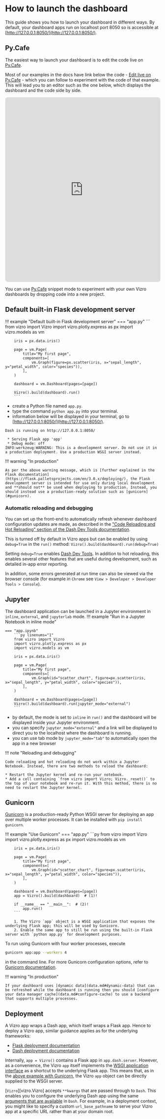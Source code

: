 # How to launch the dashboard

This guide shows you how to launch your dashboard in different ways. By default, your dashboard apps run on localhost port 8050 so is accessible at [http://127.0.0.1:8050/](http://127.0.0.1:8050/).

## Py.Cafe

The easiest way to launch your dashboard is to edit the code live on [Py.Cafe](https://py.cafe/).

Most of our examples in the docs have link below the code - [Edit live on Py.Cafe](https://py.cafe/vizro./vizro-iris-analysis-0) - which you can follow to experiment with the code of that example. This will lead you to an editor such as the one below, which displays the dashboard and the code side by side.

<!-- <iframe src="https://py.cafe/vizro./vizro-iris-viz" width="100%" height="600px"></iframe> -->
<iframe src="https://py.cafe/vizro./vizro-iris-analysis-0?theme=light&linkToApp=True" width="100%" height="600px" style="border: 1px solid #e6e6e6; border-radius: 8px;" ></iframe>

You can use [Py.Cafe](https://py.cafe/snippet/vizro/v1#c=H4sIAMCexWYAA61VTW_jNhD9K6xyqAPIsp1028KAW7Rpu3voYbGH3YNtBLQ0sohQpEpS_kiQ_943lO2NnQQOsCsfLM7nm8eZ0UOS24KScXIhPqt7Z4XyQhphGzJ9b1uXkwjW6jsVRGmdyB3JoMxS1LZotXSikEGKlfKt1OoeKmuEbBqt8vjus5m5EHlF-Z2wbRBVCI0fDwZLFap2keW2HtT5nTKetoNVTM9JautIKFNaIRfsFYFxIGmKLtjTWNEvA64iVFTY3GfKDsgMfJALTYMYEeK2JhMiKGCaGVU31gUgZ-dG26C3GW0aRx71e9FsZqZ0tu4MxM56B-TIF0SQjj6rmgMXpZjAPWNiMuWU712yuJFLgmJVZx_x1psZgSeooGkySzrmQd3H7Y0saZaknV7LLSqdwOnf-NZbOlVMptNhKkbzVEyvUnH19P86FdeHf7w4u76tlbmtSC2rgESjn4aoLLncxQf_jTXgxU-mnYQfpLuRrthh3D-BNhwh_o4U_FxcXIgvlQzcPbGY35_b_PFdu-o0-nPJJ9moQm-FJ132PbkVclaEi_JULyC3pchbH2yt7qlARl8tLMr26DwB0tpAXvTFGp3K3cauhmDIeGWxkibHAbPDsLnDyKulEWghcoqghG-wXWUkSk0bhW6MHexzqbk1U1w3gps-GT4yhjNVn7C_v8ZvuLT3cRC5QU-1N_s5i_f5o2fTD-1CxEZmEsrWgRQXB9XVO7goz5Em6cGWBYOZuLEmOLVoYwlCYrKlXsutF2vS6D_6oYP3pBR-KkclgJ_dF0eOJ3y8d7KpehiYWQLKQyB3m1fSBfiIUi1bRxPM6U7VK8pUbNiUGqlvNZllqNhyC1lDAbK1woZhUW61dWzaUK7IY55ez1wpH15Ky3K7dLI-SfyGJPPD9IJZqzG7SPmP0lwFvNraHLmljOhU3VW0r_JlmyNAl5w1brLDpHTr7K_9scedATD8N4dl7JveZbZolS56B6_LzLWGd2KSJo7-a5Uj3swen6B4o79NhtkoG_0aDcK24W9TVOCIafisaJ2MS6k9pQkVKvwdhycZB9dC0sSJgkuzxWgW1F8Ns6ufsyGcu2WajB-SFTmPbkzGV4BgbfhkEfJhnwxLE9Z5BdSOYDQ9aPBB8RSgjJwk49G7YZpgVXzpjtfd6UNctt1RFXArlaY_ERU7iIdBKkPulQxs2l90tjBpJMdNksf5Y_ocxSsQv_qBrqzZHnu_obrzFe0QnqtmX8jL8LuPElj85d1bcqI1IZb6XNK9HWfl32MaWUV_TeeP_wNUluiJ7ggAAA) snippet mode to experiment with your own Vizro dashboards by dropping code into a new project.


## Default built-in Flask development server

!!! example "Default built-in Flask development server"
    === "app.py"
        ```
        from vizro import Vizro
        import vizro.plotly.express as px
        import vizro.models as vm

        iris = px.data.iris()

        page = vm.Page(
            title="My first page",
            components=[
                vm.Graph(figure=px.scatter(iris, x="sepal_length", y="petal_width", color="species")),
            ],
        )

        dashboard = vm.Dashboard(pages=[page])

        Vizro().build(dashboard).run()
        ```
- create a Python file named `app.py`.
- type the command `python app.py` into your terminal.
- information below will be displayed in your terminal, go to [http://127.0.0.1:8050/](http://127.0.0.1:8050/).

```
Dash is running on http://127.0.0.1:8050/

 * Serving Flask app 'app'
 * Debug mode: off
INFO:werkzeug:WARNING: This is a development server. Do not use it in a production deployment. Use a production WSGI server instead.
```

!!! warning "In production"

    As per the above warning message, which is [further explained in the Flask documentation](https://flask.palletsprojects.com/en/3.0.x/deploying/), the Flask development server is intended for use only during local development and **should not** be used when deploying to production. Instead, you should instead use a production-ready solution such as [gunicorn](#gunicorn).

### Automatic reloading and debugging

You can set up the front-end to automatically refresh whenever dashboard configuration updates are made, as described in the ["Code Reloading and Hot Reloading" section of the Dash Dev Tools documentation](https://dash.plotly.com/devtools#code-reloading-&-hot-reloading).

This is turned off by default in Vizro apps but can be enabled by using `debug=True` in the `run()` method: `Vizro().build(dashboard).run(debug=True)`

Setting `debug=True` enables [Dash Dev Tools](https://dash.plotly.com/devtools). In addition to hot reloading, this enables several other features that are useful during development, such as detailed in-app error reporting.

In addition, some errors generated at run time can also be viewed via the browser console (for example in `Chrome` see `View > Developer > Developer Tools > Console`).


## Jupyter
The dashboard application can be launched in a Jupyter environment in `inline`, `external`, and `jupyterlab` mode.
!!! example "Run in a Jupyter Notebook in inline mode"

    === "app.ipynb"
        ```py linenums="1"
        from vizro import Vizro
        import vizro.plotly.express as px
        import vizro.models as vm

        iris = px.data.iris()

        page = vm.Page(
            title="My first page",
            components=[
                vm.Graph(id="scatter_chart", figure=px.scatter(iris, x="sepal_length", y="petal_width", color="species")),
            ],
        )

        dashboard = vm.Dashboard(pages=[page])
        Vizro().build(dashboard).run(jupyter_mode="external")
        ```
- by default, the mode is set to `inline` in `run()` and the dashboard will be displayed inside your Jupyter environment.
- you can specify `jupyter_mode="external"` and a link will be displayed to direct you to the localhost where the dashboard is running.
- you can use tab mode by `jupyter_mode="tab"` to automatically open the app in a new browser

!!! note "Reloading and debugging"

    Code reloading and hot reloading do not work within a Jupyter Notebook. Instead, there are two methods to reload the dashboard:

	* Restart the Jupyter kernel and re-run your notebook.
	* Add a cell containing `from vizro import Vizro; Vizro._reset()` to the top of your notebook and re-run it. With this method, there is no need to restart the Jupyter kernel.

## Gunicorn

[Gunicorn](https://gunicorn.org/) is a production-ready Python WSGI server for deploying an app over multiple worker processes. It can be installed with `pip install gunicorn`.

!!! example "Use Gunicorn"
    === "app.py"
        ```py
        from vizro import Vizro
        import vizro.plotly.express as px
        import vizro.models as vm

        iris = px.data.iris()

        page = vm.Page(
            title="My first page",
            components=[
                vm.Graph(id="scatter_chart", figure=px.scatter(iris, x="sepal_length", y="petal_width", color="species")),
            ],
        )

        dashboard = vm.Dashboard(pages=[page])
        app = Vizro().build(dashboard)  # (1)!

        if __name__ == "__main__":  # (2)!
            app.run()
        ```

        1. The Vizro `app` object is a WSGI application that exposes the underlying Flask app; this will be used by Gunicorn.
        2. Enable the same app to still be run using the built-in Flask server with `python app.py` for development purposes.

To run using Gunicorn with four worker processes, execute
```bash
gunicorn app:app --workers 4
```
in the command line. For more Gunicorn configuration options, refer to [Gunicorn documentation](https://docs.gunicorn.org/).

!!! warning "In production"

    If your dashboard uses [dynamic data](data.md#dynamic-data) that can be refreshed while the dashboard is running then you should [configure your data manager cache](data.md#configure-cache) to use a backend that supports multiple processes.

## Deployment

A Vizro app wraps a Dash app, which itself wraps a Flask app. Hence to deploy a Vizro app, similar guidance applies as for the underlying frameworks:

- [Flask deployment documentation](https://flask.palletsprojects.com/en/2.0.x/deploying/)
- [Dash deployment documentation](https://dash.plotly.com/deployment)

Internally, `app = Vizro()` contains a Flask app in `app.dash.server`. However, as a convenience, the Vizro `app` itself implements the [WSGI application interface](https://werkzeug.palletsprojects.com/en/3.0.x/terms/#wsgi) as a shortcut to the underlying Flask app. This means that, as in the [above example with Gunicorn](#gunicorn), the Vizro `app` object can be directly supplied to the WSGI server.

[`Vizro`][vizro.Vizro] accepts `**kwargs` that are passed through to `Dash`. This enables you to configure the underlying Dash app using the same [arguments that are available](https://dash.plotly.com/reference#dash.dash) in `Dash`. For example, in a deployment context, you might like to specify a custom `url_base_pathname` to serve your Vizro app at a specific URL rather than at your domain root.

